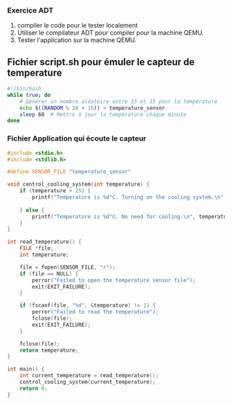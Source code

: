 ### Exercice ADT

1. compiler le code pour le tester localement
2. Utiliser le compilateur ADT pour compiler pour la machine QEMU.
3. Tester l'application sur la machine QEMU.

## Fichier script.sh pour émuler le capteur de temperature
```bash
#!/bin/bash
while true; do
    # Générer un nombre aléatoire entre 15 et 35 pour la température
    echo $((RANDOM % 20 + 15)) > temperature_sensor
    sleep 60  # Mettre à jour la température chaque minute
done
```

### Fichier Application qui écoute le capteur

```c
#include <stdio.h>
#include <stdlib.h>

#define SENSOR_FILE "temperature_sensor"  

void control_cooling_system(int temperature) {
    if (temperature > 25) {
        printf("Temperature is %d°C. Turning on the cooling system.\n", temperature);
        
    } else {
        printf("Temperature is %d°C. No need for cooling.\n", temperature);
    }
}

int read_temperature() {
    FILE *file;
    int temperature;

    file = fopen(SENSOR_FILE, "r");
    if (file == NULL) {
        perror("Failed to open the temperature sensor file");
        exit(EXIT_FAILURE);
    }

    if (fscanf(file, "%d", &temperature) != 1) {
        perror("Failed to read the temperature");
        fclose(file);
        exit(EXIT_FAILURE);
    }

    fclose(file);
    return temperature;
}

int main() {
    int current_temperature = read_temperature();
    control_cooling_system(current_temperature);
    return 0;
}
```